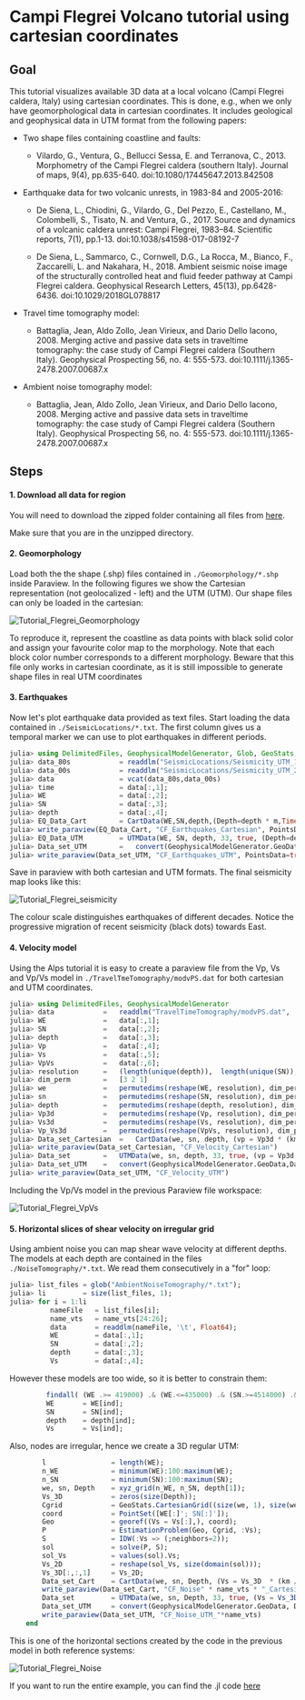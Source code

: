 # Campi Flegrei Volcano tutorial using cartesian coordinates

## Goal

This tutorial visualizes available 3D data at a local volcano (Campi Flegrei caldera, Italy) using cartesian coordinates. This is done, e.g., when we only have geomorphological data in cartesian coordinates. It includes geological and geophysical data in UTM format from the following papers:

- Two shape files containing coastline and faults:
    - Vilardo, G., Ventura, G., Bellucci Sessa, E. and Terranova, C., 2013. Morphometry of the Campi Flegrei caldera (southern Italy). Journal of maps, 9(4), pp.635-640. doi:10.1080/17445647.2013.842508

- Earthquake data for two volcanic unrests, in 1983-84 and 2005-2016:
    - De Siena, L., Chiodini, G., Vilardo, G., Del Pezzo, E., Castellano, M., Colombelli, S., Tisato, N. and Ventura, G., 2017. Source and dynamics of a volcanic caldera unrest: Campi Flegrei, 1983–84. Scientific reports, 7(1), pp.1-13. doi:10.1038/s41598-017-08192-7

    - De Siena, L., Sammarco, C., Cornwell, D.G., La Rocca, M., Bianco, F., Zaccarelli, L. and Nakahara, H., 2018. Ambient seismic noise image of the structurally controlled heat and fluid feeder pathway at Campi Flegrei caldera. Geophysical Research Letters, 45(13), pp.6428-6436. doi:10.1029/2018GL078817

- Travel time tomography model:
    - Battaglia, Jean, Aldo Zollo, Jean Virieux, and Dario Dello Iacono, 2008. Merging active and passive data sets in traveltime tomography: the case study of Campi Flegrei caldera (Southern Italy). Geophysical Prospecting 56, no. 4: 555-573.  doi:10.1111/j.1365-2478.2007.00687.x

- Ambient noise tomography model:
    - Battaglia, Jean, Aldo Zollo, Jean Virieux, and Dario Dello Iacono, 2008. Merging active and passive data sets in traveltime tomography: the case study of Campi Flegrei caldera (Southern Italy). Geophysical Prospecting 56, no. 4: 555-573.  doi:10.1111/j.1365-2478.2007.00687.x


## Steps

#### 1. Download all data for region

You will need to download the zipped folder containing all files from [here](https://seafile.rlp.net/f/ff2c8424274c4d56b1f7/).

Make sure that you are in the unzipped directory.

#### 2. Geomorphology

Load both the the shape (.shp) files contained in `./Geomorphology/*.shp` inside Paraview. In the following figures we show the Cartesian representation (not geolocalized - left) and the UTM (UTM). Our shape files can only be loaded in the cartesian:

![Tutorial_Flegrei_Geomorphology](../assets/img/Flegrei_Geomorphology.png)

To reproduce it, represent the coastline as data points with black solid color and assign your favourite color map to the morphology. Note that each block color number corresponds to a different morphology. Beware that this file only works in cartesian coordinate, as it is still impossible to generate shape files in real UTM coordinates

#### 3. Earthquakes

Now let's plot earthquake data provided as text files. Start loading the data contained in `./SeismicLocations/*.txt`.
The first column gives us a temporal marker we can use to plot earthquakes in different periods.

```julia
julia> using DelimitedFiles, GeophysicalModelGenerator, Glob, GeoStats
julia> data_80s            = readdlm("SeismicLocations/Seismicity_UTM_1983_1984.txt", '\t', skipstart=0, header=false);
julia> data_00s            = readdlm("SeismicLocations/Seismicity_UTM_2005_2016.txt", ' ', skipstart=0, header=false);
julia> data                = vcat(data_80s,data_00s)        
julia> time                = data[:,1];
julia> WE                  = data[:,2];
julia> SN                  = data[:,3];
julia> depth               = data[:,4];
julia> EQ_Data_Cart        = CartData(WE,SN,depth,(Depth=depth * m,Time=time * yr,));
julia> write_paraview(EQ_Data_Cart, "CF_Earthquakes_Cartesian", PointsData=true)
julia> EQ_Data_UTM         = UTMData(WE, SN, depth, 33, true, (Depth=depth * m,Time=time * yr,));
julia> Data_set_UTM        =   convert(GeophysicalModelGenerator.GeoData,EQ_Data_UTM)
julia> write_paraview(Data_set_UTM, "CF_Earthquakes_UTM", PointsData=true)
```
Save in paraview with both cartesian and UTM formats. The final seismicity map looks like this:

![Tutorial_Flegrei_seismicity](../assets/img/Flegrei_Seismicity.png)

The colour scale distinguishes earthquakes of different decades. Notice the progressive migration of recent seismicity (black dots) towards East.

#### 4. Velocity model

Using the Alps tutorial it is easy to create a paraview file from the Vp, Vs and Vp/Vs model in `./TravelTmeTomography/modvPS.dat` for both cartesian and UTM coordinates.

```julia
julia> using DelimitedFiles, GeophysicalModelGenerator
julia> data            =   readdlm("TravelTimeTomography/modvPS.dat", '\t', Float64, skipstart=0, header=false);
julia> WE              =   data[:,1];
julia> SN              =   data[:,2];
julia> depth           =   data[:,3];
julia> Vp              =   data[:,4];
julia> Vs              =   data[:,5];
julia> VpVs            =   data[:,6];
julia> resolution      =   (length(unique(depth)),  length(unique(SN)), length(unique(WE)))
julia> dim_perm        =   [3 2 1]
julia> we              =   permutedims(reshape(WE, resolution), dim_perm);
julia> sn              =   permutedims(reshape(SN, resolution), dim_perm);
julia> depth           =   permutedims(reshape(depth, resolution), dim_perm);
julia> Vp3d            =   permutedims(reshape(Vp, resolution), dim_perm);
julia> Vs3d            =   permutedims(reshape(Vs, resolution), dim_perm);
julia> Vp_Vs3d         =   permutedims(reshape(VpVs, resolution), dim_perm);
julia> Data_set_Cartesian  =   CartData(we, sn, depth, (vp = Vp3d * (km / s), vs = Vs3d * (km / s), vpvs = Vp_Vs3d,))
julia> write_paraview(Data_set_Cartesian, "CF_Velocity_Cartesian")
julia> Data_set        =   UTMData(we, sn, depth, 33, true, (vp = Vp3d * (km / s), vs = Vs3d * (km / s), vpvs = Vp_Vs3d,))
julia> Data_set_UTM    =   convert(GeophysicalModelGenerator.GeoData,Data_set)
julia> write_paraview(Data_set_UTM, "CF_Velocity_UTM")
```
Including the Vp/Vs model in the previous Paraview file workspace:

![Tutorial_Flegrei_VpVs](../assets/img/Flegrei_VpVs.png)

#### 5. Horizontal slices of shear velocity on irregular grid

Using ambient noise you can map shear wave velocity at different depths. The models at each depth are contained in the files `./NoiseTomography/*.txt`. We read them consecutively in a "for" loop:

```julia
julia> list_files = glob("AmbientNoiseTomography/*.txt");
julia> li         = size(list_files, 1);
julia> for i = 1:li
          nameFile   = list_files[i];
          name_vts   = name_vts[24:26];
          data       = readdlm(nameFile, '\t', Float64);
          WE         = data[:,1];
          SN         = data[:,2];
          depth      = data[:,3];
          Vs         = data[:,4];
```
However these models are too wide, so it is better to constrain them:

```julia
         findall( (WE .>= 419000) .& (WE.<=435000) .& (SN.>=4514000) .& (SN.<=4528000) );
         WE       = WE[ind];
         SN       = SN[ind];
         depth    = depth[ind];
         Vs       = Vs[ind];
```
Also, nodes are irregular, hence we create a 3D regular UTM:

```julia
        l                = length(WE);
        n_WE             = minimum(WE):100:maximum(WE);
        n_SN             = minimum(SN):100:maximum(SN);
        we, sn, Depth    = xyz_grid(n_WE, n_SN, depth[1]);
        Vs_3D            = zeros(size(Depth));
        Cgrid            = GeoStats.CartesianGrid((size(we, 1), size(we, 2)), (minimum(we), minimum(sn)), (we[2,2,1] - we[1,1,1], sn[2,2,1] - sn[1,1,1]))
        coord            = PointSet([WE[:]'; SN[:]']);
        Geo              = georef((Vs = Vs[:],), coord);
        P                = EstimationProblem(Geo, Cgrid, :Vs);
        S                = IDW(:Vs => (;neighbors=2));
        sol              = solve(P, S);
        sol_Vs           = values(sol).Vs;
        Vs_2D            = reshape(sol_Vs, size(domain(sol)));
        Vs_3D[:,:,1]     = Vs_2D;
        Data_set_Cart    = CartData(we, sn, Depth, (Vs = Vs_3D  * (km / s),))
        write_paraview(Data_set_Cart, "CF_Noise" * name_vts * "_Cartesian")
        Data_set         = UTMData(we, sn, Depth, 33, true, (Vs = Vs_3D*(km / s),));
        Data_set_UTM     = convert(GeophysicalModelGenerator.GeoData, Data_set);
        write_paraview(Data_set_UTM, "CF_Noise_UTM_"*name_vts)
    end
```
This is one of the horizontal sections created by the code in the previous model in both reference systems:

![Tutorial_Flegrei_Noise](../assets/img/Flegrei_Noise.png)

If you want to run the entire example, you can find the .jl code [here](https://github.com/JuliaGeodynamics/GeophysicalModelGenerator.jl/blob/main/tutorial/Tutorial_Flegrei.jl)